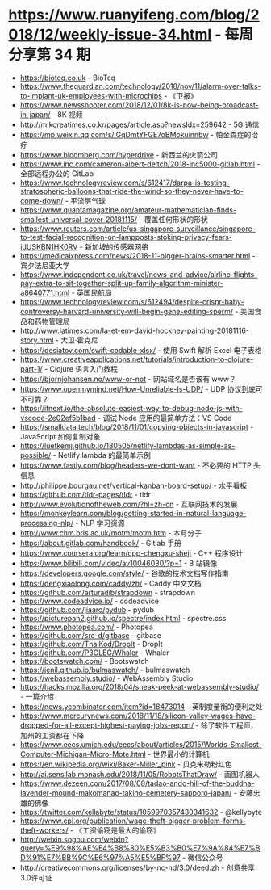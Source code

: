# https://www.ruanyifeng.com/blog/2018/12/weekly-issue-34.html - 每周分享第 34 期

- https://bioteq.co.uk - BioTeq
- https://www.theguardian.com/technology/2018/nov/11/alarm-over-talks-to-implant-uk-employees-with-microchips - 《卫报》
- https://www.newsshooter.com/2018/12/01/8k-is-now-being-broadcast-in-japan/ - 8K 视频
- http://m.koreatimes.co.kr/pages/article.asp?newsIdx=259642 - 5G 通信
- https://mp.weixin.qq.com/s/iGqDmtYFGE7oBMokuinnbw - 帕金森症的治疗
- https://www.bloomberg.com/hyperdrive - 新西兰的火箭公司
- https://www.inc.com/cameron-albert-deitch/2018-inc5000-gitlab.html - 全部远程办公的 GitLab
- https://www.technologyreview.com/s/612417/darpa-is-testing-stratospheric-balloons-that-ride-the-wind-so-they-never-have-to-come-down/ - 平流层气球
- https://www.quantamagazine.org/amateur-mathematician-finds-smallest-universal-cover-20181115/ - 覆盖任何形状的形状
- https://www.reuters.com/article/us-singapore-surveillance/singapore-to-test-facial-recognition-on-lampposts-stoking-privacy-fears-idUSKBN1HK0RV - 新加坡的传感器网络
- https://medicalxpress.com/news/2018-11-bigger-brains-smarter.html - 宾夕法尼亚大学
- https://www.independent.co.uk/travel/news-and-advice/airline-flights-pay-extra-to-sit-together-split-up-family-algorithm-minister-a8640771.html - 英国民航局
- https://www.technologyreview.com/s/612494/despite-crispr-baby-controversy-harvard-university-will-begin-gene-editing-sperm/ - 美国食品和药物管理局
- http://www.latimes.com/la-et-em-david-hockney-painting-20181116-story.html - 大卫·霍克尼
- https://desiatov.com/swift-codable-xlsx/ - 使用 Swift 解析 Excel 电子表格
- https://www.creativeapplications.net/tutorials/introduction-to-clojure-part-1/ - Clojure 语言入门教程
- https://bjornjohansen.no/www-or-not - 网站域名是否该有 www？
- https://www.openmymind.net/How-Unreliable-Is-UDP/ - UDP 协议到底可不可靠？
- https://itnext.io/the-absolute-easiest-way-to-debug-node-js-with-vscode-2e02ef5b1bad - 调试 Node 应用的最简单方法：VS Code
- https://smalldata.tech/blog/2018/11/01/copying-objects-in-javascript - JavaScript 如何复制对象
- https://luetkemj.github.io/180505/netlify-lambdas-as-simple-as-possible/ - Netlify lambda 的最简单示例
- https://www.fastly.com/blog/headers-we-dont-want - 不必要的 HTTP 头信息
- http://philippe.bourgau.net/vertical-kanban-board-setup/ - 水平看板
- https://github.com/tldr-pages/tldr - tldr
- http://www.evolutionoftheweb.com/?hl=zh-cn - 互联网技术的发展
- https://monkeylearn.com/blog/getting-started-in-natural-language-processing-nlp/ - NLP 学习资源
- http://www.chm.bris.ac.uk/motm/motm.htm - 本月分子
- https://about.gitlab.com/handbook/ - Gitlab 手册
- https://www.coursera.org/learn/cpp-chengxu-sheji - C++ 程序设计
- https://www.bilibili.com/video/av10046030/?p=1 - B 站镜像
- https://developers.google.com/style/ - 谷歌的技术文档写作指南
- https://dengxiaolong.com/caddy/zh/ - Caddy 中文文档
- https://github.com/arturadib/strapdown - strapdown
- https://www.codeadvice.io/ - codeadvice
- https://github.com/jiaaro/pydub - pydub
- https://picturepan2.github.io/spectre/index.html - spectre.css
- https://www.photopea.com/ - Photopea
- https://github.com/src-d/gitbase - gitbase
- https://github.com/ThalKod/DropIt - DropIt
- https://github.com/P3GLEG/Whaler - Whaler
- https://bootswatch.com/ - Bootswatch
- https://jenil.github.io/bulmaswatch/ - bulmaswatch
- https://webassembly.studio/ - WebAssembly Studio
- https://hacks.mozilla.org/2018/04/sneak-peek-at-webassembly-studio/ - 一篇介绍
- https://news.ycombinator.com/item?id=18473014 - 英制度量衡的便利之处
- https://www.mercurynews.com/2018/11/18/silicon-valley-wages-have-dropped-for-all-except-highest-paying-jobs-report/ - 除了软件工程师，加州的工资都在下降
- https://www.eecs.umich.edu/eecs/about/articles/2015/Worlds-Smallest-Computer-Michigan-Micro-Mote.html - 世界最小的计算机
- https://en.wikipedia.org/wiki/Baker-Miller_pink - 贝克米勒粉红色
- http://ai.sensilab.monash.edu/2018/11/05/RobotsThatDraw/ - 画图机器人
- https://www.dezeen.com/2017/08/08/tadao-ando-hill-of-the-buddha-lavender-mound-makomanao-takino-cemetery-sapporo-japan/ - 安藤忠雄的佛像
- https://twitter.com/kellabyte/status/1059970357430341632 - @kellybyte
- https://www.epi.org/publication/wage-theft-bigger-problem-forms-theft-workers/ - 《工资偷窃是最大的偷窃》
- http://weixin.sogou.com/weixin?query=%E9%98%AE%E4%B8%80%E5%B3%B0%E7%9A%84%E7%BD%91%E7%BB%9C%E6%97%A5%E5%BF%97 - 微信公众号
- http://creativecommons.org/licenses/by-nc-nd/3.0/deed.zh - 创意共享3.0许可证